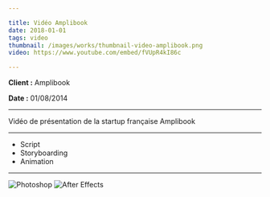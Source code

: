 ```yaml
---

title: Vidéo Amplibook
date: 2018-01-01
tags: video
thumbnail: /images/works/thumbnail-video-amplibook.png
video: https://www.youtube.com/embed/fVUpR4kI86c

---
```


**Client :** Amplibook

**Date :** 01/08/2014

---

Vidéo de présentation de la startup française Amplibook

---

- Script
- Storyboarding
- Animation

---

![Photoshop](/images/icons/photoshop.svg)
![After Effects](/images/icons/after_effects.svg)
